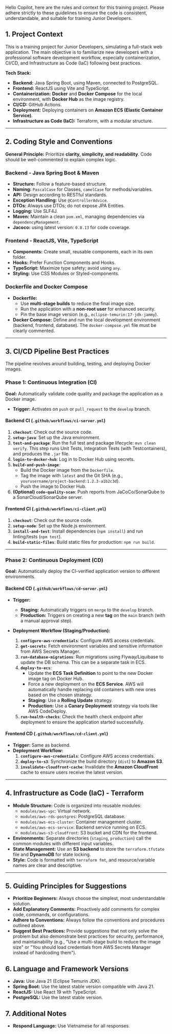 Hello Copilot, here are the rules and context for this training project. Please adhere strictly to these guidelines to ensure the code is consistent, understandable, and suitable for training Junior Developers.

## 1. Project Context

This is a training project for Junior Developers, simulating a full-stack web application. The main objective is to familiarize new developers with a professional software development workflow, especially containerization, CI/CD, and Infrastructure as Code (IaC) following best practices.

**Tech Stack:**
- **Backend:** Java Spring Boot, using Maven, connected to PostgreSQL.
- **Frontend:** ReactJS using Vite and TypeScript.
- **Containerization:** **Docker** and **Docker Compose** for the local environment, with **Docker Hub** as the image registry.
- **CI/CD:** GitHub Actions.
- **Deployment:** Deploying containers on **Amazon ECS (Elastic Container Service)**.
- **Infrastructure as Code (IaC):** Terraform, with a modular structure.

---

## 2. Coding Style and Conventions

**General Principle:** Prioritize **clarity, simplicity, and readability**. Code should be well-commented to explain complex logic.

### **Backend - Java Spring Boot & Maven**
- **Structure:** Follow a feature-based structure.
- **Naming:** `PascalCase` for Classes, `camelCase` for methods/variables.
- **API:** Design according to RESTful standards.
- **Exception Handling:** Use `@ControllerAdvice`.
- **DTOs:** Always use DTOs; do not expose JPA Entities.
- **Logging:** Use SLF4J.
- **Maven:** Maintain a clean `pom.xml`, managing dependencies via `dependencyManagement`.
- **Jacoco:** using latest version: `0.8.13` for code coverage.

### **Frontend - ReactJS, Vite, TypeScript**
- **Components:** Create small, reusable components, each in its own folder.
- **Hooks:** Prefer Function Components and Hooks.
- **TypeScript:** Maximize type safety; avoid using `any`.
- **Styling:** Use CSS Modules or Styled-components.

### **Dockerfile and Docker Compose**
- **Dockerfile:**
    - Use **multi-stage builds** to reduce the final image size.
    - Run the application with a **non-root user** for enhanced security.
    - Pin the base image version (e.g., `eclipse-temurin:17-jdk-jammy`).
- **Docker Compose:** Define and run the local development environment (backend, frontend, database). The `docker-compose.yml` file must be clearly commented.

---

## 3. CI/CD Pipeline Best Practices

The pipeline revolves around building, testing, and deploying Docker images.

### **Phase 1: Continuous Integration (CI)**

**Goal:** Automatically validate code quality and package the application as a Docker image.

- **Trigger:** Activates on `push` or `pull_request` to the `develop` branch.

#### **Backend CI (`.github/workflows/ci-server.yml`)**
1.  **`checkout`**: Check out the source code.
2.  **`setup-java`**: Set up the Java environment.
3.  **`test-and-package`**: Run the full test and package lifecycle: `mvn clean verify`. This step runs Unit Tests, Integration Tests (with Testcontainers), and produces the `.jar` file.
4.  **`login-to-docker-hub`**: Log in to Docker Hub using secrets.
5.  **`build-and-push-image`**:
    - Build the Docker image from the `Dockerfile`.
    - Tag the image with `latest` and the Git SHA (e.g., `yourusername/project-backend:1.2.3-a1b2c3d`).
    - Push the image to Docker Hub.
6.  **(Optional) `code-quality-scan`**: Push reports from JaCoCo/SonarQube to a SonarCloud/SonarQube server.

#### **Frontend CI (`.github/workflows/ci-client.yml`)**
1.  **`checkout`**: Check out the source code.
2.  **`setup-node`**: Set up the Node.js environment.
3.  **`install-and-test`**: Install dependencies (`npm install`) and run linting/tests (`npm test`).
4.  **`build-static-files`**: Build static files for production: `npm run build`.

---

### **Phase 2: Continuous Deployment (CD)**

**Goal:** Automatically deploy the CI-verified application version to different environments.

#### **Backend CD (`.github/workflows/cd-server.yml`)**
- **Trigger:**
    - **Staging:** Automatically triggers on `merge` to the `develop` branch.
    - **Production:** Triggers on creating a new **tag** on the `main` branch (with a manual approval step).

- **Deployment Workflow (Staging/Production):**
    1.  **`configure-aws-credentials`**: Configure AWS access credentials.
    2.  **`get-secrets`**: Fetch environment variables and sensitive information from AWS Secrets Manager.
    3.  **`run-database-migrations`**: Run migrations using Flyway/Liquibase to update the DB schema. This can be a separate task in ECS.
    4.  **`deploy-to-ecs`**:
        - Update the **ECS Task Definition** to point to the new Docker image tag on Docker Hub.
        - Force a new deployment on the **ECS Service**. AWS will automatically handle replacing old containers with new ones based on the chosen strategy.
        - **Staging:** Use a **Rolling Update** strategy.
        - **Production:** Use a **Canary Deployment** strategy via tools like AWS CodeDeploy.
    5.  **`run-health-checks`**: Check the health check endpoint after deployment to ensure the application started successfully.

#### **Frontend CD (`.github/workflows/cd-client.yml`)**
- **Trigger:** Same as backend.
- **Deployment Workflow:**
    1.  **`configure-aws-credentials`**: Configure AWS access credentials.
    2.  **`deploy-to-s3`**: Synchronize the build directory (`dist`) to **Amazon S3**.
    3.  **`invalidate-cloudfront-cache`**: Invalidate the **Amazon CloudFront** cache to ensure users receive the latest version.

---

## 4. Infrastructure as Code (IaC) - Terraform

- **Module Structure:** Code is organized into reusable modules:
    - `modules/aws-vpc`: Virtual network.
    - `modules/aws-rds-postgres`: PostgreSQL database.
    - `modules/aws-ecs-cluster`: Container management cluster.
    - `modules/aws-ecs-service`: Backend service running on ECS.
    - `modules/aws-s3-cloudfront`: S3 bucket and CDN for the frontend.
- **Environments:** Separate directories (`staging`, `production`) call the common modules with different input variables.
- **State Management:** Use an **S3 backend** to store the `terraform.tfstate` file and **DynamoDB** for state locking.
- **Style:** Code is formatted with `terraform fmt`, and resource/variable names are clear and descriptive.

---

## 5. Guiding Principles for Suggestions

- **Prioritize Beginners:** Always choose the simplest, most understandable solution.
- **Add Explanatory Comments:** Proactively add comments for complex code, commands, or configurations.
- **Adhere to Conventions:** Always follow the conventions and procedures outlined above.
- **Suggest Best Practices:** Provide suggestions that not only solve the problem but also demonstrate best practices for security, performance, and maintainability (e.g., "Use a multi-stage build to reduce the image size" or "You should load credentials from AWS Secrets Manager instead of hardcoding them").

## 6. Language and Framework Versions
- **Java:** Use Java 21 (Eclipse Temurin JDK).
- **Spring Boot:** Use the latest stable version compatible with Java 21.
- **ReactJS:** Use React 19 with TypeScript.
- **PostgreSQL:** Use the latest stable version.

## 7. Additional Notes
- **Respond Language:** Use Vietnamese for all responses.